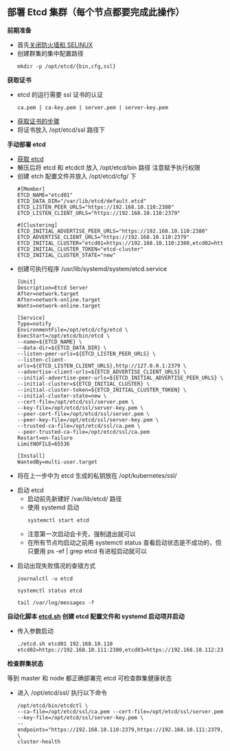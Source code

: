 ## 部署 Etcd 集群（每个节点都要完成此操作）

__前期准备__
- 首先[关闭防火墙和 SELINUX](https://github.com/lcePolarBear/Linux_Basic_Note/blob/master/Linux%20系统和常用指令/禁用防火墙和%20selinux.md)
- 创建群集的集中配置路径
    ```
    mkdir -p /opt/etcd/{bin,cfg,ssl}
    ```

__获取证书__
- etcd 的运行需要 ssl 证书的认证
    ```
    ca.pem | ca-key.pem | server.pem | server-key.pem
    ```
- [获取证书的步骤](https://github.com/lcePolarBear/Kubernetes_Basic_Config_Note/blob/master/部署过程/准备%20etcd%20%26%20flannel%20证书.md)
- 将证书放入 /opt/etcd/ssl 路径下

__手动部署 etcd__
* [获取 etcd](https://github.com/etcd-io/etcd/releases/tag/v3.2.12)
* 解压后将 etcd 和 etcdctl 放入 /opt/etcd/bin 路径 注意赋予执行权限
* 创建 etch 配置文件并放入 /opt/etcd/cfg/ 下
    ```
    #[Member]
    ETCD_NAME="etcd01"
    ETCD_DATA_DIR="/var/lib/etcd/default.etcd"
    ETCD_LISTEN_PEER_URLS="https://192.168.10.110:2380"
    ETCD_LISTEN_CLIENT_URLS="https://192.168.10.110:2379"

    #[Clustering]
    ETCD_INITIAL_ADVERTISE_PEER_URLS="https://192.168.10.110:2380"
    ETCD_ADVERTISE_CLIENT_URLS="https://192.168.10.110:2379"
    ETCD_INITIAL_CLUSTER="etcd01=https://192.168.10.110:2380,etcd02=https://192.168.10.111:2380,etcd03=https://192.168.10.112:2380"
    ETCD_INITIAL_CLUSTER_TOKEN="etcd-cluster"
    ETCD_INITIAL_CLUSTER_STATE="new"
    ```
* 创建可执行程序 /usr/lib/systemd/system/etcd.service
    ```
    [Unit]
    Description=Etcd Server
    After=network.target
    After=network-online.target
    Wants=network-online.target

    [Service]
    Type=notify
    EnvironmentFile=/opt/etcd/cfg/etcd \
    ExecStart=/opt/etcd/bin/etcd \
    --name=${ETCD_NAME} \
    --data-dir=${ETCD_DATA_DIR} \
    --listen-peer-urls=${ETCD_LISTEN_PEER_URLS} \
    --listen-client-urls=${ETCD_LISTEN_CLIENT_URLS},http://127.0.0.1:2379 \
    --advertise-client-urls=${ETCD_ADVERTISE_CLIENT_URLS} \
    --initial-advertise-peer-urls=${ETCD_INITIAL_ADVERTISE_PEER_URLS} \
    --initial-cluster=${ETCD_INITIAL_CLUSTER} \
    --initial-cluster-token=${ETCD_INITIAL_CLUSTER_TOKEN} \
    --initial-cluster-state=new \
    --cert-file=/opt/etcd/ssl/server.pem \
    --key-file=/opt/etcd/ssl/server-key.pem \
    --peer-cert-file=/opt/etcd/ssl/server.pem \
    --peer-key-file=/opt/etcd/ssl/server-key.pem \
    --trusted-ca-file=/opt/etcd/ssl/ca.pem \
    --peer-trusted-ca-file=/opt/etcd/ssl/ca.pem
    Restart=on-failure
    LimitNOFILE=65536

    [Install]
    WantedBy=multi-user.target
    ```
* 将在上一步中为 etcd 生成的私钥放在 /opt/kubernetes/ssl/

- 启动 etcd
    - 启动前先新建好 /var/lib/etcd/ 路径 
    - 使用 systemd 启动
        ```
        systemctl start etcd
        ```
    - 注意第一次启动会卡壳，强制退出就可以
    - 在所有节点均启动之前用 systemctl status 查看启动状态是不成功的，但只要用 ps -ef | grep etcd 有进程启动就可以
* 启动出现失败情况的查错方式
    ```
    journalctl -u etcd
    ```
    ```
    systemctl status etcd
    ```
    ```
    tail /var/log/messages -f
    ```

__自动化脚本 [etcd.sh](https://github.com/lcePolarBear/Kubernetes_Basic_Config_Note/blob/master/config-files/etcd.sh) 创建 etcd 配置文件和 systemd 启动项并启动__
- 传入参数启动
    ```
    ./etcd.sh etcd01 192.168.10.110 etcd02=https://192.168.10.111:2380,etcd03=https://192.168.10.112:2380
    ```

__检查群集状态__

等到 master 和 node 都正确部署完 etcd 可检查群集健康状态
* 进入 /opt/etcd/ssl/ 执行以下命令
    ```
    /opt/etcd/bin/etcdctl \
    --ca-file=/opt/etcd/ssl/ca.pem --cert-file=/opt/etcd/ssl/server.pem --key-file=/opt/etcd/ssl/server-key.pem \
    --endpoints="https://192.168.10.110:2379,https://192.168.10.111:2379,https://192.168.10.112:2379" \
    cluster-health
    ```